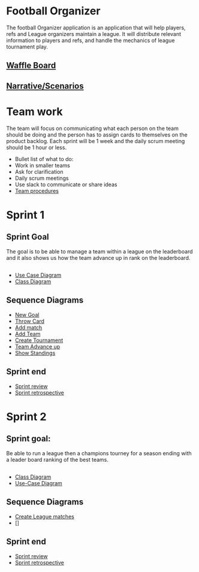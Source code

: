 # Football Organizer

The football Organizer application is an application that will help players, refs and League organizers maintain a league. 
It will distribute relevant information to players and refs, and handle the mechanics of league tournament play. 


## [Waffle Board](https://waffle.io/AdamKruschwitz/FootballApp/join)
## [Narrative/Scenarios](https://docs.google.com/document/d/1pJjryltdAqhJ79q6lnIHu_jxpax6nsVEu5Zp9jSo44E/edit?usp=sharing)

# Team work
The team will focus on communicating what each person on the team should be doing and the person has to assign cards to themselves on the product backlog. Each sprint will be 1 week and the daily scrum meeting should be 1 hour or less.

* Bullet list of what to do:
* Work in smaller teams 
* Ask for clarification
* Daily scrum meetings
* Use slack to communicate or share ideas
* [Team procedures](https://docs.google.com/document/d/1JKrV09iAMUmfn5g1-gWyw268bm0zaJl6CWhwkzrtjMA/edit)




# Sprint 1
## Sprint Goal
The goal is to be able to manage a team within a league on the leaderboard and it also shows us how the team advance up in rank on the leaderboard.

##

* [Use Case Diagram](https://drive.google.com/file/d/1_CDMW8pMBoVqUtl-oI18abHUYpedIa6q/view)
* [Class Diagram](https://drive.google.com/file/d/1CBSagColzr5jZ8oJluKk3GO3EgYAO4wk/view?usp=sharing)

## Sequence Diagrams
* [New Goal](https://drive.google.com/file/d/1TQptkJJeQt51qWgRr-5HdQZA1_wFQ8Sf/view?usp=sharing)
* [Throw Card](https://drive.google.com/file/d/1K1nbavF0EvidozsNv7CByQKJwSqkGNyQ/view?usp=sharing)
* [Add match](https://drive.google.com/file/d/1ljCwViUrgBSYvTJ24XT0TKmWmkrPjtro/view?usp=sharing)
* [Add Team](https://drive.google.com/file/d/1Ejgw8vKkLt7A0L8f_9HDfg8WWCOxjjhM/view?usp=sharing)
* [Create Tournament](https://drive.google.com/file/d/1rGaChqs4Er1J3iHCDoN_yySPnCchGfQS/view?usp=sharing)
* [Team Advance up](https://drive.google.com/file/d/1XpbwiTFikDDKadpD3FHzW2wIKBxqilZW/view?usp=sharing)
* [Show Standings](https://drive.google.com/file/d/1C899AAA4lptAOBu_xiqcG7Sn7B5exCaN/view?usp=sharing)

## Sprint end 
* [Sprint review](https://docs.google.com/document/d/11f6nJzbSAUNfdDp4GlQwS9Mi5-Ba_cL7NF94_ZH6vRs/edit)
* [Sprint retrospective](https://docs.google.com/document/d/1FefEawx5QKX-E9mh0L_7NKYVdfd6L5HjogNOGQyZPps/edit)


# Sprint 2  
## Sprint goal: 
Be able to run a league then a champions tourney  for a season ending with a leader board ranking of the best teams.

##

* [Class Diagram](https://drive.google.com/file/d/1CBSagColzr5jZ8oJluKk3GO3EgYAO4wk/view?usp=sharing)
* [Use-Case Diagram](https://drive.google.com/file/d/1Uj2SwMh0pQaylAUbcmSgOZb3Etzxu0RR/view?usp=sharing)

## Sequence Diagrams 
* [Create League matches](https://drive.google.com/file/d/1KTlH9ht9bB__kNsaM6OCwbkWwLRdiuEo/view?usp=sharing)
* []

## Sprint end 
* [Sprint review](https://docs.google.com/document/d/1b4BQnYgwxP6m7yaWUFBPjvw-wAYksOG4yqns1TfdqZA/edit?usp=sharing)
* [Sprint retrospective](https://docs.google.com/document/d/1sinGr5Ifghxr05N5jGi1rZHK-zH822fDUZpebMxv7vA/edit?usp=sharing)



